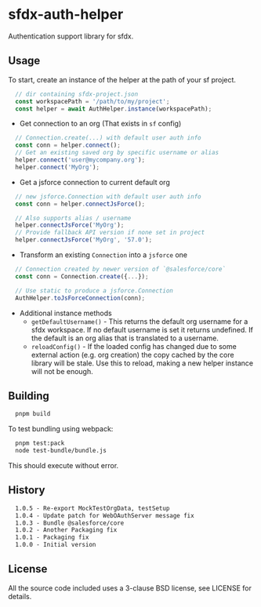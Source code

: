 # sfdx-auth-helper

Authentication support library for sfdx.

## Usage

To start, create an instance of the helper at the path of your sf project.

```js
  // dir containing sfdx-project.json
  const workspacePath = '/path/to/my/project';
  const helper = await AuthHelper.instance(workspacePath);
```

* Get connection to an org (That exists in `sf` config)

```js
  // Connection.create(...) with default user auth info
  const conn = helper.connect();
  // Get an existing saved org by specific username or alias
  helper.connect('user@mycompany.org');
  helper.connect('MyOrg');
```

* Get a jsforce connection to current default org

```js
  // new jsforce.Connection with default user auth info
  const conn = helper.connectJsForce();

  // Also supports alias / username
  helper.connectJsForce('MyOrg');
  // Provide fallback API version if none set in project
  helper.connectJsForce('MyOrg', '57.0');
```

* Transform an existing `Connection` into a `jsforce` one

```js
  // Connection created by newer version of `@salesforce/core`
  const conn = Connection.create({...});

  // Use static to produce a jsforce.Connection
  AuthHelper.toJsForceConnection(conn);
```

* Additional instance methods
  * `getDefaultUsername()` - This returns the default org username for a sfdx workspace. If no default username is set it returns undefined. If the default is an org alias that is translated to a username.
  * `reloadConfig()` - If the loaded config has changed due to some external action (e.g. org creation) the copy cached by the core library will be stale. Use this to reload, making a new helper instance will not be enough.

## Building

```txt
  pnpm build
```

To test bundling using webpack:

```txt
  pnpm test:pack
  node test-bundle/bundle.js
```

This should execute without error.

## History

```txt
  1.0.5 - Re-export MockTestOrgData, testSetup
  1.0.4 - Update patch for WebOAuthServer message fix
  1.0.3 - Bundle @salesforce/core
  1.0.2 - Another Packaging fix
  1.0.1 - Packaging fix
  1.0.0 - Initial version
```

## License

All the source code included uses a 3-clause BSD license, see LICENSE for details.
